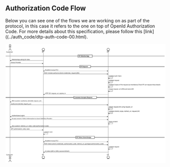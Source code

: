 ## Authorization Code Flow
Below you can see one of the flows we are working on as part of the protocol, in this case it refers to the one on top of OpenId Authorization Code. For more details about this specification, please follow this [link]((../auth_code/dtp-auth-code-00.html).

![Auth Code Flow](../auth_code/DiagramRFC.svg "Auth Code Flow")